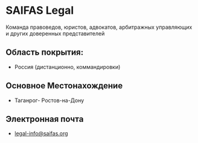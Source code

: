 # SAIFAS Legal

Команда правоведов, юристов, адвокатов, арбитражных управляющих и других доверенных представителей


## Область покрытия:
- Россия (дистанционно, коммандировки)

## Основное Местонахождение
- Таганрог- Ростов-на-Дону

## Электронная почта
- legal-info@saifas.org
